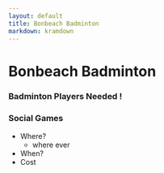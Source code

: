 ```yaml
---
layout: default
title: Bonbeach Badminton
markdown: kramdown
---
```

# Bonbeach Badminton
### Badminton Players Needed !
### Social Games
<ul class="find">
<li>Where?
  <ul class="data">
    <li>where ever</li>
  </ul>
  </li>
<li>When?</li>
<li>Cost</li>
</ul>


